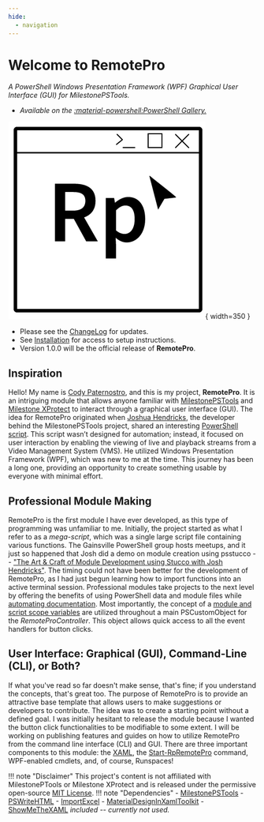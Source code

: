 ```yaml
---
hide:
  - navigation
---
```


# Welcome to RemotePro

*A PowerShell Windows Presentation Framework (WPF) Graphical User Interface (GUI) for MilestonePSTools.*

- *Available on the [:material-powershell:PowerShell Gallery.](https://www.powershellgallery.com/packages/RemotePro/0.2.3)*

![Picture-RpLogo](assets\RpLogo.png){ width=350 }

- Please see the [ChangeLog](CHANGELOG/CHANGELOG.md) for updates.
- See [Installation](https://www.remotepro.dev/getting-started/installation/) for access to setup instructions.
- Version 1.0.0 will be the official release of **RemotePro**.



## Inspiration

Hello! My name is [Cody Paternostro](https://www.linkedin.com/in/codypaternostro/), and this is my project, **RemotePro**. It is an intriguing module that allows anyone familiar with [MilestonePSTools](https://www.milestonepstools.com/) and [Milestone XProtect](https://www.milestonesys.com/products/software/xprotect/) to interact through a graphical user interface (GUI). The idea for RemotePro originated when [Joshua Hendricks](https://gist.github.com/joshooaj), the developer behind the MilestonePSTools project, shared an interesting [PowerShell script](https://gist.github.com/joshooaj/9cf16a92c7e57496b6156928a22f758f). This script wasn’t designed for automation; instead, it focused on user interaction by enabling the viewing of live and playback streams from a Video Management System (VMS). He utilized Windows Presentation Framework (WPF), which was new to me at the time. This journey has been a long one, providing an opportunity to create something usable by everyone with minimal effort.

## Professional Module Making

RemotePro is the first module I have ever developed, as this type of programming was unfamiliar to me. Initially, the project started as what I refer to as a *mega-script*, which was a single large script file containing various functions. The Gainsville PowerShell group hosts meetups, and it just so happened that Josh did a demo on module creation using psstucco -- ["The Art & Craft of Module Development using Stucco with Josh Hendricks"](https://www.youtube.com/watch?v=gDJ3Ods1hbo&t=2055s). The timing could not have been better for the development of RemotePro, as I had just begun learning how to import functions into an active terminal session. Professional modules take projects to the next level by offering the benefits of using PowerShell data and module files while [automating documentation](https://www.youtube.com/watch?v=gDJ3Ods1hbo&t=2055s). Most importantly, the concept of a [module and script scope variables](https://learn.microsoft.com/en-us/powershell/module/microsoft.powershell.core/about/about_scopes?view=powershell-5.1#modules) are utilized throughout a main PSCustomObject for the *RemoteProController*. This object allows quick access to all the event handlers for button clicks.

## User Interface: Graphical (GUI), Command-Line (CLI), or Both?

If what you've read so far doesn't make sense, that's fine; if you understand the concepts, that's great too. The purpose of RemotePro is to provide an attractive base template that allows users to make suggestions or developers to contribute. The idea was to create a starting point without a defined goal. I was initially hesitant to release the module because I wanted the button click functionalities to be modifiable to some extent. I will be working on publishing features and guides on how to utilize RemotePro from the command line interface (CLI) and GUI. There are three important components to this module: the [XAML](https://github.com/codypaternostro/RemotePro/blob/main/RemotePro/xaml/RemoteProUI.xaml), the [Start-RpRemotePro](https://github.com/codypaternostro/RemotePro/blob/main/RemotePro/Public/Start-RpRemotePro.ps1) command, WPF-enabled cmdlets, and, of course, Runspaces!


!!! note "Disclaimer"
    This project's content is not affiliated with MilestonePTools or Milestone XProtect and is released under the permissive open-source [MIT License](https://github.com/codypaternostro/RemotePro/blob/main/LICENSE).
    !!! note "Dependencies"
       - [MilestonePSTools](https://www.milestonepstools.com/)
       - [PSWriteHTML](https://github.com/EvotecIT/PSWriteHTML)
       - [ImportExcel](https://github.com/dfinke/ImportExcel)
       - [MaterialDesignInXamlToolkit](https://github.com/MaterialDesignInXAML/MaterialDesignInXamlToolkit)
       - [ShowMeTheXAML](https://github.com/Keboo/ShowMeTheXAML) *included -- currently not used.*

